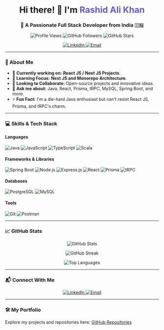 <h1 align="center">Hi there! 👋 I'm <span style="color: #6A5ACD;">Rashid Ali Khan</span></h1>
<h3 align="center">🚀 A Passionate Full Stack Developer from India 🇮🇳</h3>

<p align="center">
  <img src="https://komarev.com/ghpvc/?username=zsskar&label=Profile%20Views&color=blue&style=flat-square" alt="Profile Views" />
  <img src="https://img.shields.io/github/followers/zsskar?style=flat-square&color=blue" alt="GitHub Followers" />
  <img src="https://img.shields.io/github/stars/zsskar?style=flat-square&color=blue" alt="GitHub Stars" />
</p>

<p align="center">
  <a href="https://linkedin.com/in/rashidalikhan1996" target="_blank">
    <img src="https://img.shields.io/badge/LinkedIn-Connect-blue?style=for-the-badge&logo=linkedin" alt="LinkedIn" />
  </a>
  <a href="mailto:rashid.11612612@gmail.com" target="_blank">
    <img src="https://img.shields.io/badge/Email-Me%20Here-orange?style=for-the-badge&logo=gmail" alt="Email" />
  </a>
</p>

---

### 🌟 About Me

- 🔭 **Currently working on:** <strong>React JS / Next JS Projects</strong>.
- 🌱 **Learning Focus:** <strong>Next JS and Monorepo Architecture</strong>.
- 🤝 **Looking to Collaborate:** Open-source projects and innovative ideas.
- 💬 **Ask me about:** Java, React, Prisma, tRPC, MySQL, Spring Boot, and more.
- ⚡ **Fun Fact:** I'm a die-hard Java enthusiast but can't resist React JS, Prisma, and tRPC's charm.

---

### 💻 Skills & Tech Stack


#### **Languages**
<div>
  <img src="https://img.shields.io/badge/Java-%23E34F26.svg?style=for-the-badge&logo=java&logoColor=white" alt="Java" />
  <img src="https://img.shields.io/badge/JavaScript-%23F7DF1E.svg?style=for-the-badge&logo=javascript&logoColor=black" alt="JavaScript" />
  <img src="https://img.shields.io/badge/TypeScript-%23007ACC.svg?style=for-the-badge&logo=typescript&logoColor=white" alt="TypeScript" />
  <img src="https://img.shields.io/badge/Scala-%23DC322F.svg?style=for-the-badge&logo=scala&logoColor=white" alt="Scala" />
</div>

#### **Frameworks & Libraries**
<div>
  <img src="https://img.shields.io/badge/SpringBoot-%236DB33F.svg?style=for-the-badge&logo=spring&logoColor=white" alt="Spring Boot" />
  <img src="https://img.shields.io/badge/Node.js-%2343853D.svg?style=for-the-badge&logo=node.js&logoColor=white" alt="Node.js" />
  <img src="https://img.shields.io/badge/Express.js-%23404D59.svg?style=for-the-badge&logo=express&logoColor=white" alt="Express.js" />
  <img src="https://img.shields.io/badge/React-%2320232a.svg?style=for-the-badge&logo=react&logoColor=%2361DAFB" alt="React" />
  <img src="https://img.shields.io/badge/Prisma-%2300B2EE.svg?style=for-the-badge&logo=prisma&logoColor=white" alt="Prisma" />
  <img src="https://img.shields.io/badge/tRPC-%23323330.svg?style=for-the-badge&logoColor=white" alt="tRPC" />
</div>

#### **Databases**
<div>
  <img src="https://img.shields.io/badge/PostgreSQL-%23336791.svg?style=for-the-badge&logo=postgresql&logoColor=white" alt="PostgreSQL" />
  <img src="https://img.shields.io/badge/MySQL-%2300f.svg?style=for-the-badge&logo=mysql&logoColor=white" alt="MySQL" />
</div>

#### **Tools**
<div>
  <img src="https://img.shields.io/badge/Git-%23F05032.svg?style=for-the-badge&logo=git&logoColor=white" alt="Git" />
  <img src="https://img.shields.io/badge/Postman-%23FF6C37.svg?style=for-the-badge&logo=postman&logoColor=white" alt="Postman" />
</div>



---

### 📈 GitHub Stats

<p align="center">
  <img src="https://github-readme-stats.vercel.app/api?username=zsskar&show_icons=true&theme=radical" alt="GitHub Stats" />
</p>

<p align="center">
  <img src="https://github-readme-streak-stats.herokuapp.com/?user=zsskar&theme=radical" alt="GitHub Streak" />
</p>

<p align="center">
  <img src="https://github-readme-stats.vercel.app/api/top-langs/?username=zsskar&layout=compact&theme=radical" alt="Top Languages" />
</p>

---

### 📬 Connect With Me

<p align="center">
  <a href="https://linkedin.com/in/rashidalikhan1996" target="_blank">
    <img src="https://img.shields.io/badge/LinkedIn-Connect-blue?style=for-the-badge&logo=linkedin" alt="LinkedIn" />
  </a>
  <a href="mailto:rashid.11612612@gmail.com" target="_blank">
    <img src="https://img.shields.io/badge/Email-Me-orange?style=for-the-badge&logo=gmail" alt="Email" />
  </a>
</p>

---

### 🛠️ My Portfolio
Explore my projects and repositories here: [GitHub Repositories](https://github.com/zsskar?tab=repositories)
